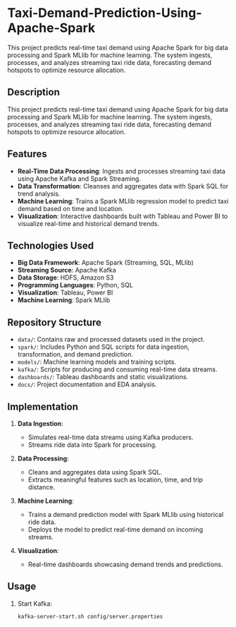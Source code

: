 # Taxi-Demand-Prediction-Using-Apache-Spark
This project predicts real-time taxi demand using Apache Spark for big data processing and Spark MLlib for machine learning. The system ingests, processes, and analyzes streaming taxi ride data, forecasting demand hotspots to optimize resource allocation.


## Description
This project predicts real-time taxi demand using Apache Spark for big data processing and Spark MLlib for machine learning. The system ingests, processes, and analyzes streaming taxi ride data, forecasting demand hotspots to optimize resource allocation.

## Features
- **Real-Time Data Processing**: Ingests and processes streaming taxi data using Apache Kafka and Spark Streaming.
- **Data Transformation**: Cleanses and aggregates data with Spark SQL for trend analysis.
- **Machine Learning**: Trains a Spark MLlib regression model to predict taxi demand based on time and location.
- **Visualization**: Interactive dashboards built with Tableau and Power BI to visualize real-time and historical demand trends.

## Technologies Used
- **Big Data Framework**: Apache Spark (Streaming, SQL, MLlib)
- **Streaming Source**: Apache Kafka
- **Data Storage**: HDFS, Amazon S3
- **Programming Languages**: Python, SQL
- **Visualization**: Tableau, Power BI
- **Machine Learning**: Spark MLlib

## Repository Structure
- `data/`: Contains raw and processed datasets used in the project.
- `spark/`: Includes Python and SQL scripts for data ingestion, transformation, and demand prediction.
- `models/`: Machine learning models and training scripts.
- `kafka/`: Scripts for producing and consuming real-time data streams.
- `dashboards/`: Tableau dashboards and static visualizations.
- `docs/`: Project documentation and EDA analysis.

## Implementation
1. **Data Ingestion**:
   - Simulates real-time data streams using Kafka producers.
   - Streams ride data into Spark for processing.

2. **Data Processing**:
   - Cleans and aggregates data using Spark SQL.
   - Extracts meaningful features such as location, time, and trip distance.

3. **Machine Learning**:
   - Trains a demand prediction model with Spark MLlib using historical ride data.
   - Deploys the model to predict real-time demand on incoming streams.

4. **Visualization**:
   - Real-time dashboards showcasing demand trends and predictions.

## Usage
1. Start Kafka:
   ```bash
   kafka-server-start.sh config/server.properties

